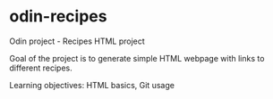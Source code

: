 # odin-recipes
Odin project - Recipes HTML project

Goal of the project is to generate simple HTML webpage with links to different recipes.

Learning objectives: HTML basics, Git usage